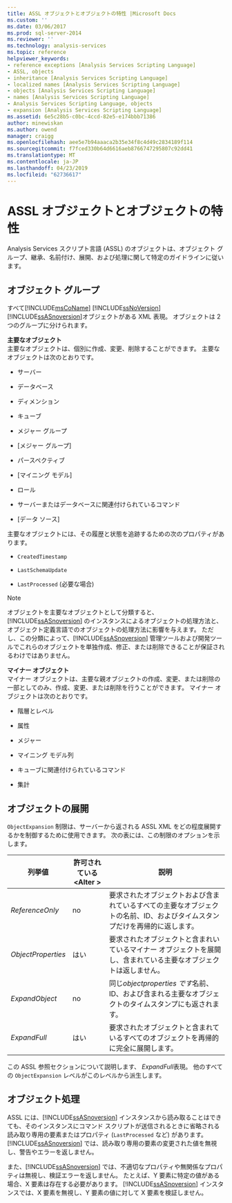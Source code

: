 ```yaml
---
title: ASSL オブジェクトとオブジェクトの特性 |Microsoft Docs
ms.custom: ''
ms.date: 03/06/2017
ms.prod: sql-server-2014
ms.reviewer: ''
ms.technology: analysis-services
ms.topic: reference
helpviewer_keywords:
- reference exceptions [Analysis Services Scripting Language]
- ASSL, objects
- inheritance [Analysis Services Scripting Language]
- localized names [Analysis Services Scripting Language]
- objects [Analysis Services Scripting Language]
- names [Analysis Services Scripting Language]
- Analysis Services Scripting Language, objects
- expansion [Analysis Services Scripting Language]
ms.assetid: 6e5c28b5-c0bc-4ccd-82e5-e174bbb71386
author: minewiskan
ms.author: owend
manager: craigg
ms.openlocfilehash: aee5e7b94aaaca2b35e34f8c4d49c2834189f114
ms.sourcegitcommit: f7fced330b64d6616aeb8766747295807c92dd41
ms.translationtype: MT
ms.contentlocale: ja-JP
ms.lasthandoff: 04/23/2019
ms.locfileid: "62736617"
---
```

# <a name="assl-objects-and-object-characteristics"></a>ASSL オブジェクトとオブジェクトの特性
  Analysis Services スクリプト言語 (ASSL) のオブジェクトは、オブジェクト グループ、継承、名前付け、展開、および処理に関して特定のガイドラインに従います。  
  
## <a name="object-groups"></a>オブジェクト グループ  
 すべて[!INCLUDE[msCoName](../../../includes/msconame-md.md)] [!INCLUDE[ssNoVersion](../../../includes/ssnoversion-md.md)] [!INCLUDE[ssASnoversion](../../../includes/ssasnoversion-md.md)]オブジェクトがある XML 表現。 オブジェクトは 2 つのグループに分けられます。  
  
 **主要なオブジェクト**  
 主要なオブジェクトは、個別に作成、変更、削除することができます。 主要なオブジェクトは次のとおりです。  
  
-   サーバー  
  
-   データベース  
  
-   ディメンション  
  
-   キューブ  
  
-   メジャー グループ  
  
-   [メジャー グループ]  
  
-   パースペクティブ  
  
-   [マイニング モデル]  
  
-   ロール  
  
-   サーバーまたはデータベースに関連付けられているコマンド  
  
-   [データ ソース]  
  
 主要なオブジェクトには、その履歴と状態を追跡するための次のプロパティがあります。  
  
-   `CreatedTimestamp`  
  
-   `LastSchemaUpdate`  
  
-   `LastProcessed` (必要な場合)  
  
> [!NOTE]  
>  オブジェクトを主要なオブジェクトとして分類すると、[!INCLUDE[ssASnoversion](../../../includes/ssasnoversion-md.md)] のインスタンスによるオブジェクトの処理方法と、オブジェクト定義言語でのオブジェクトの処理方法に影響を与えます。 ただし、この分類によって、[!INCLUDE[ssASnoversion](../../../includes/ssasnoversion-md.md)] 管理ツールおよび開発ツールでこれらのオブジェクトを単独作成、修正、または削除できることが保証されるわけではありません。  
  
 **マイナー オブジェクト**  
 マイナー オブジェクトは、主要な親オブジェクトの作成、変更、または削除の一部としてのみ、作成、変更、または削除を行うことができます。 マイナー オブジェクトは次のとおりです。  
  
-   階層とレベル  
  
-   属性  
  
-   メジャー  
  
-   マイニング モデル列  
  
-   キューブに関連付けられているコマンド  
  
-   集計  
  
## <a name="object-expansion"></a>オブジェクトの展開  
 `ObjectExpansion` 制限は、サーバーから返される ASSL XML をどの程度展開するかを制御するために使用できます。 次の表には、この制限のオプションを示します。  
  
|列挙値|許可されている\<Alter >|説明|  
|-----------------------|---------------------------|-----------------|  
|*ReferenceOnly*|no|要求されたオブジェクトおよび含まれているすべての主要なオブジェクトの名前、ID、およびタイムスタンプだけを再帰的に返します。|  
|*ObjectProperties*|はい|要求されたオブジェクトと含まれいているマイナー オブジェクトを展開し、含まれている主要なオブジェクトは返しません。|  
|*ExpandObject*|no|同じ*objectproperties です*名前、ID、および含まれる主要なオブジェクトのタイムスタンプにも返されます。|  
|*ExpandFull*|はい|要求されたオブジェクトと含まれているすべてのオブジェクトを再帰的に完全に展開します。|  
  
 この ASSL 参照セクションについて説明します、 *ExpandFull*表現。 他のすべての `ObjectExpansion` レベルがこのレベルから派生します。  
  
## <a name="object-processing"></a>オブジェクト処理  
 ASSL には、[!INCLUDE[ssASnoversion](../../../includes/ssasnoversion-md.md)] インスタンスから読み取ることはできても、そのインスタンスにコマンド スクリプトが送信されるときに省略される読み取り専用の要素またはプロパティ (`LastProcessed` など) があります。 [!INCLUDE[ssASnoversion](../../../includes/ssasnoversion-md.md)]  では、読み取り専用の要素の変更された値を無視し、警告やエラーを返しません。  
  
 また、[!INCLUDE[ssASnoversion](../../../includes/ssasnoversion-md.md)] では、不適切なプロパティや無関係なプロパティは無視し、検証エラーを返しません。 たとえば、Y 要素に特定の値がある場合、X 要素は存在する必要があります。 [!INCLUDE[ssASnoversion](../../../includes/ssasnoversion-md.md)] インスタンスでは、X 要素を無視し、Y 要素の値に対して X 要素を検証しません。  
  
  
